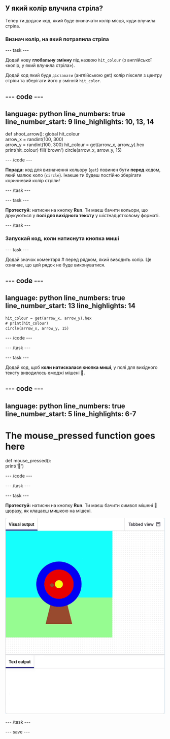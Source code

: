 ## У який колір влучила стріла?

Тепер ти додаси код, який буде визначати колір місця, куди влучила стріла.

### Визнач колір, на який потрапила стріла

--- task ---

Додай нову **глобальну змінну** під назвою `hit_colour` (з англійської «колір, у який влучила стріла»).

Додай код який буде `діставати` (англійською get) колір пікселя з центру стріли та зберігати його у змінній `hit_color`.


--- code ---
---
language: python line_numbers: true line_number_start: 9
line_highlights: 10, 13, 14
---
def shoot_arrow(): global hit_colour  
arrow_x = randint(100, 300)  
arrow_y = randint(100, 300) hit_colour = get(arrow_x, arrow_y).hex print(hit_colour) fill('brown') circle(arrow_x, arrow_y, 15)

--- /code ---

**Порада:** код для визначення кольору (`get`) повинен бути **перед** кодом, який малює коло (`circle`). Інакше ти будеш постійно зберігати коричневий колір стріли!

--- /task ---

--- task ---

**Протестуй:** натисни на кнопку **Run**. Ти маєш бачити кольори, що друкуються у **полі для вихідного тексту** у шістнадцятковому форматі.

--- /task ---

### Запускай код, коли натиснута кнопка миші

--- task ---

Додай значок коментаря # перед рядком, який виводить колір. Це означає, що цей рядок не буде виконуватися.

--- code ---
---
language: python line_numbers: true line_number_start: 13
line_highlights: 14
---

    hit_colour = get(arrow_x, arrow_y).hex
    # print(hit_colour)
    circle(arrow_x, arrow_y, 15)

--- /code ---

--- /task ---

--- task ---

Додай код, щоб **коли натискалася кнопка миші**, у полі для вихідного тексту виводилось емоджі мішені 🎯.

--- code ---
---
language: python line_numbers: true line_number_start: 5
line_highlights: 6-7
---
# The mouse_pressed function goes here
def mouse_pressed():    
print('🎯')

--- /code ---

--- /task ---

--- task ---

**Протестуй:** натисни на кнопку **Run**. Ти маєш бачити символ мішені 🎯 щоразу, як клацаєш мишкою на мішені.

![Емоджі мішені виводиться, коли натиснута кнопка миші](images/target_printed.gif)

--- /task ---

--- save ---